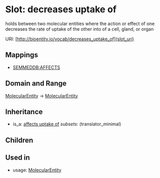 # Slot: decreases uptake of


holds between two molecular entities where the action or effect of one decreases the rate of uptake of the other into of a cell, gland, or organ

URI: [http://bioentity.io/vocab/decreases_uptake_of](slot_uri)
## Mappings

 * [SEMMEDDB:AFFECTS](http://purl.obolibrary.org/obo/SEMMEDDB_AFFECTS)
## Domain and Range

[MolecularEntity](MolecularEntity.md) -> [MolecularEntity](MolecularEntity.md)
## Inheritance

 *  is_a: [affects uptake of](affects_uptake_of.md) *subsets*: (translator_minimal)
## Children

## Used in

 *  usage: [MolecularEntity](MolecularEntity.md)
